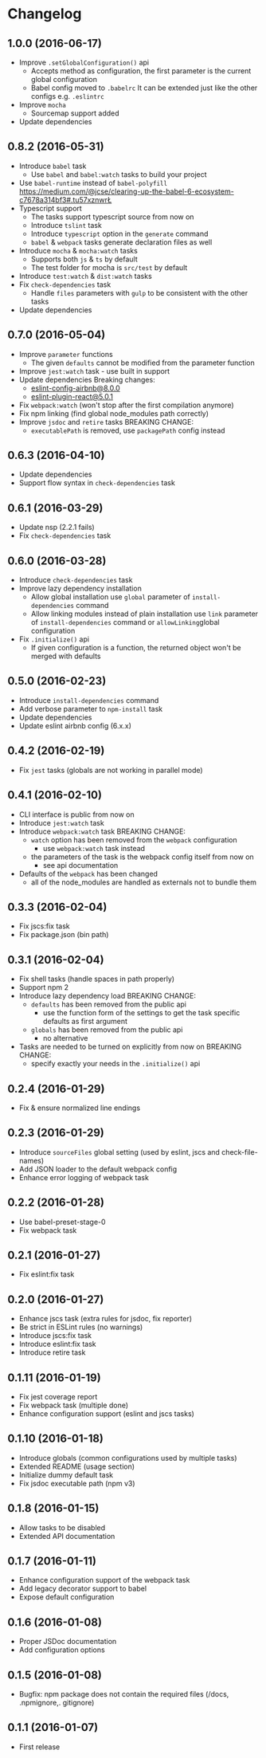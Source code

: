 # Changelog

## 1.0.0 (2016-06-17)
- Improve ```.setGlobalConfiguration()``` api
    - Accepts method as configuration, the first parameter is the current global configuration
    - Babel config moved to `.babelrc`
        It can be extended just like the other configs e.g. `.eslintrc`
- Improve ```mocha```
    - Sourcemap support added
- Update dependencies

## 0.8.2 (2016-05-31)
- Introduce ```babel``` task
    - Use ```babel``` and ```babel:watch``` tasks to build your project
- Use ```babel-runtime``` instead of ```babel-polyfill```
    https://medium.com/@jcse/clearing-up-the-babel-6-ecosystem-c7678a314bf3#.tu57xznwrŁ
- Typescript support
    - The tasks support typescript source from now on
    - Introduce ```tslint``` task
    - Introduce ```typescript``` option in the ```generate``` command
    - ```babel``` & ```webpack``` tasks generate declaration files as well
- Introduce ```mocha``` & ```mocha:watch``` tasks
    - Supports both `js` & `ts` by default
    - The test folder for mocha is `src/test` by default
- Introduce ```test:watch``` & ```dist:watch``` tasks
- Fix ```check-dependencies``` task
    - Handle ```files``` parameters with ```gulp``` to be consistent with the other tasks
- Update dependencies

## 0.7.0 (2016-05-04)
- Improve ```parameter``` functions
    - The given ```defaults``` cannot be modified from the parameter function
- Improve ```jest:watch``` task - use built in support
- Update dependencies
    Breaking changes:
    - eslint-config-airbnb@8.0.0
    - eslint-plugin-react@5.0.1
- Fix ```webpack:watch``` (won't stop after the first compilation anymore)
- Fix npm linking (find global node_modules path correctly)
- Improve ```jsdoc``` and ```retire``` tasks
    BREAKING CHANGE:
    - ```executablePath``` is removed, use ```packagePath``` config instead

## 0.6.3 (2016-04-10)
- Update dependencies
- Support flow syntax in ```check-dependencies``` task

## 0.6.1 (2016-03-29)
- Update nsp (2.2.1 fails)
- Fix ```check-dependencies``` task

## 0.6.0 (2016-03-28)
- Introduce ```check-dependencies``` task
- Improve lazy dependency installation
    - Allow global installation
        use ```global``` parameter of ```install-dependencies``` command
    - Allow linking modules instead of plain installation
        use ```link``` parameter of ```install-dependencies``` command
        or ```allowLinking```global configuration
- Fix ```.initialize()``` api
    - If given configuration is a function,
     the returned object won't be merged with defaults

## 0.5.0 (2016-02-23)
- Introduce ```install-dependencies``` command
- Add verbose parameter to ```npm-install``` task
- Update dependencies
- Update eslint airbnb config (6.x.x)

## 0.4.2 (2016-02-19)
- Fix ```jest``` tasks (globals are not working in parallel mode)

## 0.4.1 (2016-02-10)
- CLI interface is public from now on
- Introduce ```jest:watch``` task
- Introduce ```webpack:watch``` task
    BREAKING CHANGE:
    - ```watch``` option has been removed from the ```webpack``` configuration
        - use ```webpack:watch``` task instead
    - the parameters of the task is the webpack config itself from now on
        - see api documentation
- Defaults of the ```webpack``` has been changed
    - all of the node_modules are handled as externals not to bundle them

## 0.3.3 (2016-02-04)
- Fix jscs:fix task
- Fix package.json (bin path)

## 0.3.1 (2016-02-04)
- Fix shell tasks (handle spaces in path properly)
- Support npm 2
- Introduce lazy dependency load
    BREAKING CHANGE:
    - ```defaults``` has been removed from the public api
        - use the function form of the settings to get the
        task specific defaults as first argument
    - ```globals``` has been removed from the public api
        - no alternative
- Tasks are needed to be turned on explicitly from now on
    BREAKING CHANGE:
    - specify exactly your needs in the ```.initialize()``` api

## 0.2.4 (2016-01-29)
- Fix & ensure normalized line endings

## 0.2.3 (2016-01-29)
- Introduce ```sourceFiles``` global setting (used by eslint, jscs and check-file-names)
- Add JSON loader to the default webpack config
- Enhance error logging of webpack task

## 0.2.2 (2016-01-28)
- Use babel-preset-stage-0
- Fix webpack task

## 0.2.1 (2016-01-27)
- Fix eslint:fix task

## 0.2.0 (2016-01-27)
- Enhance jscs task (extra rules for jsdoc, fix reporter)
- Be strict in ESLint rules (no warnings)
- Introduce jscs:fix task
- Introduce eslint:fix task
- Introduce retire task

## 0.1.11 (2016-01-19)
- Fix jest coverage report
- Fix webpack task (multiple done)
- Enhance configuration support (eslint and jscs tasks)

## 0.1.10 (2016-01-18)
- Introduce globals (common configurations used by multiple tasks)
- Extended README (usage section)
- Initialize dummy default task
- Fix jsdoc executable path (npm v3)

## 0.1.8 (2016-01-15)
- Allow tasks to be disabled
- Extended API documentation

## 0.1.7 (2016-01-11)
- Enhance configuration support of the webpack task
- Add legacy decorator support to babel
- Expose default configuration

## 0.1.6 (2016-01-08)
- Proper JSDoc documentation
- Add configuration options

## 0.1.5 (2016-01-08)
- Bugfix: npm package does not contain the required files (/docs, .npmignore,. gitignore)

## 0.1.1 (2016-01-07)
- First release
